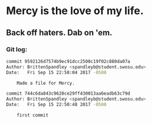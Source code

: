 # Mercy is the love of my life.

## Back off haters. Dab on 'em.

### Git log:

```sh
commit 9592126d7574b9ec91dcc2500c19f02c880da07a
Author: BrittenSpandley <spandleyb@student.swosu.edu>
Date:   Fri Sep 15 22:58:04 2017 -0500

    Made a file for Mercy.

commit 744c6da843c9620ce29ff430013aa6eadb63c79d
Author: BrittenSpandley <spandleyb@student.swosu.edu>
Date:   Fri Sep 15 22:50:48 2017 -0500

    first commit
```
